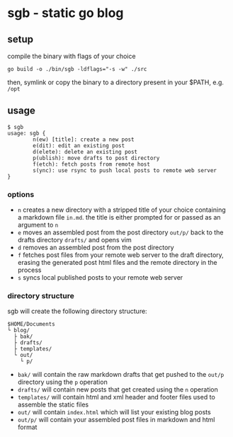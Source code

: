 # sgb - static go blog

## setup

compile the binary with flags of your choice

```
go build -o ./bin/sgb -ldflags="-s -w" ./src
```

then, symlink or copy the binary to a directory present in your $PATH, e.g. `/opt`

## usage

```
$ sgb
usage: sgb {
        n(ew) [title]: create a new post
        e(dit): edit an existing post
        d(elete): delete an existing post
        p(ublish): move drafts to post directory
        f(etch): fetch posts from remote host
        s(ync): use rsync to push local posts to remote web server
}
```

### options

+ `n` creates a new directory with a stripped title of your choice containing a markdown file `in.md`. the title is either prompted for or passed as an argument to `n`
+ `e` moves an assembled post from the post directory `out/p/` back to the drafts directory `drafts/` and opens vim
+ `d` removes an assembled post from the post directory
+ `f` fetches post files from your remote web server to the draft directory, erasing the generated post html files and the remote directory in the process
+ `s` syncs local published posts to your remote web server

### directory structure

sgb will create the following directory structure:

```
$HOME/Documents
└ blog/
  ├ bak/
  ├ drafts/
  ├ templates/
  └ out/
    └ p/
```

+ `bak/` will contain the raw markdown drafts that get pushed to the `out/p` directory using the `p` operation
+ `drafts/` will contain new posts that get created using the `n` operation
+ `templates/` will contain html and xml header and footer files used to assemble the static files
+ `out/` will contain `index.html` which will list your existing blog posts
+ `out/p/` will contain your assembled post files in markdown and html format

